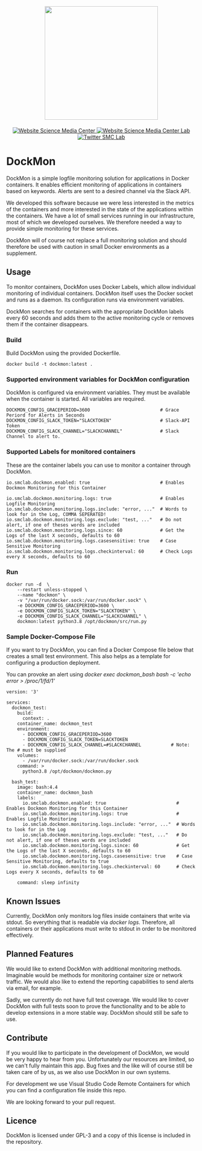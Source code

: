 <div id="header" align="center">
  <img src="https://media.sciencemediacenter.de/static/img/logos/smc/smc-logo-typo-bw-big.png" width="300"/>

  <div id="badges" style="padding-top: 20px">
    <a href="https://www.sciencemediacenter.de">
      <img src="https://img.shields.io/badge/Website-orange?style=plastic" alt="Website Science Media Center"/>
    </a>
    <a href="https://lab.sciencemediacenter.de">
      <img src="https://img.shields.io/badge/Website (SMC Lab)-grey?style=plastic" alt="Website Science Media Center Lab"/>
    </a>
    <a href="https://twitter.com/smc_germany_lab">
      <img src="https://img.shields.io/badge/Twitter-blue?style=plastic&logo=twitter&logoColor=white" alt="Twitter SMC Lab"/>
    </a>
  </div>
</div>



<h1>
  DockMon
</h1>

DockMon is a simple logfile monitoring solution for applications in Docker containers. It enables efficient monitoring of applications in containers based on keywords. Alerts are sent to a desired channel via the Slack API. 

We developed this software because we were less interested in the metrics of the containers and more interested in the state of the applications within the containers. We have a lot of small services running in our infrastructure, most of which we developed ourselves. We therefore needed a way to provide simple monitoring for these services. 

DockMon will of course not replace a full monitoring solution and should therefore be used with caution in small Docker environments as a supplement. 

## Usage

To monitor containers, DockMon uses Docker Labels, which allow individual monitoring of individual containers.
DockMon itself uses the Docker socket and runs as a daemon. Its configuration runs via environment variables.

DockMon searches for containers with the appropriate DockMon labels every 60 seconds and adds them to the active monitoring cycle or removes them if the container disappears. 

### Build

Build DockMon using the provided Dockerfile. 

```shell
docker build -t dockmon:latest .
```

### Supported environment variables for DockMon configuration

DockMon is configured via environment variables. They must be available when the container is started. All variables are required. 

```
DOCKMON_CONFIG_GRACEPERIOD=3600                          # Grace Periord for Alerts in Seconds
DOCKMON_CONFIG_SLACK_TOKEN="SLACKTOKEN"                  # Slack-API Token
DOCKMON_CONFIG_SLACK_CHANNEL="SLACKCHANNEL"              # Slack Channel to alert to.
```

### Supported Labels for monitored containers

These are the container labels you can use to monitor a container through DockMon. 

```
io.smclab.dockmon.enabled: true                          # Enables Dockmon Monitoring for this Container

io.smclab.dockmon.monitoring.logs: true                  # Enables Logfile Monitoring
io.smclab.dockmon.monitoring.logs.include: "error, ..."  # Words to look for in the Log, COMMA SEPERATED!
io.smclab.dockmon.monitoring.logs.exclude: "test, ..."   # Do not alert, if one of theses words are included
io.smclab.dockmon.monitoring.logs.since: 60              # Get the Logs of the last X seconds, defaults to 60
io.smclab.dockmon.monitoring.logs.casesensitive: true    # Case Sensitive Monitoring
io.smclab.dockmon.monitoring.logs.checkinterval: 60      # Check Logs every X seconds, defaults to 60
```

### Run

```shell
docker run -d  \
    --restart unless-stopped \
    --name "dockmon" \
    -v "/var/run/docker.sock:/var/run/docker.sock" \
    -e DOCKMON_CONFIG_GRACEPERIOD=3600 \
    -e DOCKMON_CONFIG_SLACK_TOKEN="SLACKTOKEN" \
    -e DOCKMON_CONFIG_SLACK_CHANNEL="SLACKCHANNEL" \  
    dockmon:latest python3.8 /opt/dockmon/src/run.py
```

### Sample Docker-Compose File

If you want to try DockMon, you can find a Docker Compose file below that creates a small test environment. This also helps as a template for configuring a production deployment. 

You can provoke an alert using _docker exec dockmon_bash bash -c 'echo error > /proc/1/fd/1'_

```
version: '3'

services:
  dockmon_test:
    build:
      context: .
    container_name: dockmon_test
    environment:
      - DOCKMON_CONFIG_GRACEPERIOD=3600
      - DOCKMON_CONFIG_SLACK_TOKEN=SLACKTOKEN
      - DOCKMON_CONFIG_SLACK_CHANNEL=#SLACKCHANNEL           # Note: The # must be supplied
    volumes:
      - /var/run/docker.sock:/var/run/docker.sock
    command: >
      python3.8 /opt/dockmon/dockmon.py

  bash_test:
    image: bash:4.4
    container_name: dockmon_bash
    labels:
      io.smclab.dockmon.enabled: true                          # Enables Dockmon Monitoring for this Container
      io.smclab.dockmon.monitoring.logs: true                  # Enables Logfile Monitoring
      io.smclab.dockmon.monitoring.logs.include: "error, ..."  # Words to look for in the Log
      io.smclab.dockmon.monitoring.logs.exclude: "test, ..."   # Do not alert, if one of theses words are included
      io.smclab.dockmon.monitoring.logs.since: 60              # Get the Logs of the last X seconds, defaults to 60
      io.smclab.dockmon.monitoring.logs.casesensitive: true    # Case Sensitive Monitoring, defaults to true
      io.smclab.dockmon.monitoring.logs.checkinterval: 60      # Check Logs every X seconds, defaults to 60
      
    command: sleep infinity
```

## Known Issues

Currently, DockMon only monitors log files inside containers that write via stdout. So everything that is readable via _docker logs_. 
Therefore, all containers or their applications must write to stdout in order to be monitored effectively. 

## Planned Features

We would like to extend DockMon with additional monitoring methods. Imaginable would be methods for monitoring container size or network traffic. We would also like to extend the reporting capabilities to send alerts via email, for example.

Sadly, we currently do not have full test coverage. We would like to cover DockMon with full tests soon to prove the functionality and to be able to develop extensions in a more stable way. DockMon should still be safe to use. 

## Contribute

If you would like to participate in the development of DockMon, we would be very happy to hear from you. Unfortunately our resources are limited, so we can't fully maintain this app. Bug fixes and the like will of course still be taken care of by us, as we also use DockMon in our own systems. 

For development we use Visual Studio Code Remote Containers for which you can find a configuration file inside this repo.

We are looking forward to your pull request. 

## Licence

DockMon is licensed under GPL-3 and a copy of this license is included in the repository. 
